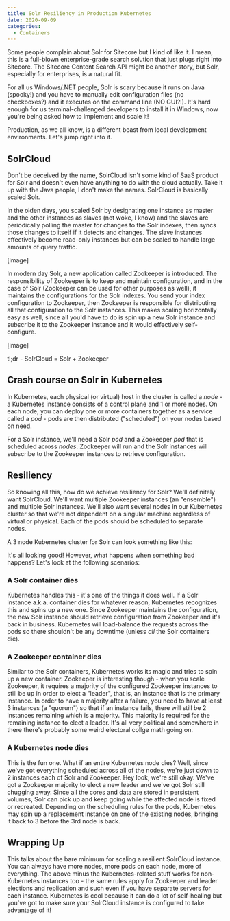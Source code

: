 ```yaml
---
title: Solr Resiliency in Production Kubernetes
date: 2020-09-09
categories:
  - Containers
---
```


Some people complain about Solr for Sitecore but I kind of like it. I mean, this is a full-blown enterprise-grade search solution that just plugs right into Sitecore. The Sitecore Content Search API might be another story, but Solr, especially for enterprises, is a natural fit.

For all us Windows/.NET people, Solr is scary because it runs on Java (spooky!) and you have to manually edit configuration files (no checkboxes?) and it executes on the command line (NO GUI?!). It's hard enough for us terminal-challenged developers to install it in Windows, now you're being asked how to implement and scale it!

Production, as we all know, is a different beast from local development environments. Let's jump right into it.

## SolrCloud

Don't be deceived by the name, SolrCloud isn't some kind of SaaS product for Solr and doesn't even have anything to do with the cloud actually. Take it up with the Java people, I don't make the names. SolrCloud is basically scaled Solr.

In the olden days, you scaled Solr by designating one instance as master and the other instances as slaves (not woke, I know) and the slaves are periodically polling the master for changes to the Solr indexes, then syncs those changes to itself if it detects and changes. The slave instances effectively become read-only instances but can be scaled to handle large amounts of query traffic.

[image]

In modern day Solr, a new application called Zookeeper is introduced. The responsibility of Zookeeper is to keep and maintain configuration, and in the case of Solr (Zookeeper can be used for other purposes as well), it maintains the configurations for the Solr indexes. You send your index configuration to Zookeeper, then Zookeeper is responsible for distributing all that configuration to the Solr instances. This makes scaling horizontally easy as well, since all you'd have to do is spin up a new Solr instance and subscribe it to the Zookeeper instance and it would effectively self-configure.

[image]

tl;dr - SolrCloud = Solr + Zookeeper

## Crash course on Solr in Kubernetes

In Kubernetes, each physical (or virtual) host in the cluster is called a _node_ - a Kubernetes instance consists of a control plane and 1 or more nodes. On each node, you can deploy one or more containers together as a service called a _pod_ - pods are then distributed ("scheduled") on your nodes based on need.

For a Solr instance, we'll need a Solr _pod_ and a Zookeeper _pod_ that is scheduled across _nodes_. Zookeeper will run and the Solr instances will subscribe to the Zookeeper instances to retrieve configuration.

## Resiliency

So knowing all this, how do we achieve resiliency for Solr? We'll definitely want SolrCloud. We'll want multiple Zookeeper instances (an "ensemble") and multiple Solr instances. We'll also want several nodes in our Kubernetes cluster so that we're not dependent on a singular machine regardless of virtual or physical. Each of the pods should be scheduled to separate nodes.

A 3 node Kubernetes cluster for Solr can look something like this:

It's all looking good! However, what happens when something bad happens? Let's look at the following scenarios:

### A Solr container dies

Kubernetes handles this - it's one of the things it does well. If a Solr instance a.k.a. container dies for whatever reason, Kubernetes recognizes this and spins up a new one. Since Zookeeper maintains the configuration, the new Solr instance should retrieve configuration from Zookeeper and it's back in business. Kubernetes will load-balance the requests across the pods so there shouldn't be any downtime (unless _all_ the Solr containers die).

### A Zookeeper container dies

Similar to the Solr containers, Kubernetes works its magic and tries to spin up a new container. Zookeeper is interesting though - when you scale Zookeeper, it requires a majority of the configured Zookeeper instances to still be up in order to elect a "leader", that is, an instance that is the primary instance. In order to have a majority after a failure, you need to have at least 3 instances (a "quorum") so that if an instance fails, there will still be 2 instances remaining which is a majority. This majority is required for the remaining instance to elect a leader. It's all very political and somewhere in there there's probably some weird electoral collge math going on.

### A Kubernetes node dies

This is the fun one. What if an entire Kubernetes node dies? Well, since we've got everything scheduled across all of the nodes, we're just down to 2 instances each of Solr and Zookeeper. Hey look, we're still okay. We've got a Zookeeper majority to elect a new leader and we've got Solr still chugging away. Since all the cores and data are stored in persistent volumes, Solr can pick up and keep going while the affected node is fixed or recreated. Depending on the scheduling rules for the pods, Kubernetes may spin up a replacement instance on one of the existing nodes, bringing it back to 3 before the 3rd node is back.

## Wrapping Up

This talks about the bare minimum for scaling a resilient SolrCloud instance. You can always have more nodes, more pods on each node, more of everything. The above minus the Kubernetes-related stuff works for non-Kubernetes instances too - the same rules apply for Zookeeper and leader elections and replication and such even if you have separate servers for each instance. Kubernetes is cool because it can do a lot of self-healing but you've got to make sure your SolrCloud instance is configured to take advantage of it!
